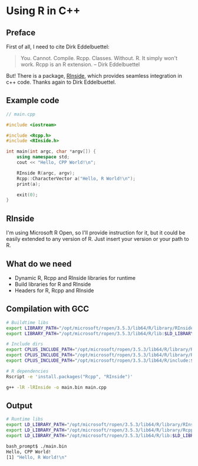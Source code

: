 # Using R in C++

## Preface

First of all, I need to cite Dirk Eddelbuettel:

> You. Cannot. Compile. Rcpp. Classes. Without. R. It simply won't work. Rcpp is an R extension. – Dirk Eddelbuettel

But! There is a package, [RInside](https://github.com/eddelbuettel/rinside), which provides seamless integration in c++ code.
Thanks again to Dirk Eddelbuettel.

## Example code

```cpp
// main.cpp

#include <iostream>

#include <Rcpp.h>
#include <RInside.h>

int main(int argc, char *argv[]) {
    using namespace std;
    cout << "Hello, CPP World!\n";

    RInside R(argc, argv);
    Rcpp::CharacterVector a("Hello, R World!\n");
    print(a);

    exit(0);
}
```

## RInside

I'm using Microsoft R Open, so I'll provide instruction for it, but it could be easily extended to any version of R.
Just insert your version or your path to R.

## What do we need

* Dynamic R, Rcpp and RInside libraries for runtime
* Build libraries for R and RInside
* Headers for R, Rcpp and RInside

## Compilation with GCC

```bash
# Buildtime libs
export LIBRARY_PATH="/opt/microsoft/ropen/3.5.3/lib64/R/library/RInside/lib:$LD_LIBRARY_PATH"
export LIBRARY_PATH="/opt/microsoft/ropen/3.5.3/lib64/R/lib:$LD_LIBRARY_PATH"

# Include dirs
export CPLUS_INCLUDE_PATH="/opt/microsoft/ropen/3.5.3/lib64/R/library/RInside/include:$CPLUS_INCLUDE_PATH"
export CPLUS_INCLUDE_PATH="/opt/microsoft/ropen/3.5.3/lib64/R/library/Rcpp/include:$CPLUS_INCLUDE_PATH"
export CPLUS_INCLUDE_PATH="/opt/microsoft/ropen/3.5.3/lib64/R/include:$CPLUS_INCLUDE_PATH"

# R dependencies
Rscript -e 'install.packages("Rcpp", "RInside")'

g++ -lR -lRInside -o main.bin main.cpp
```

## Output

```bash
# Runtime libs
export LD_LIBRARY_PATH="/opt/microsoft/ropen/3.5.3/lib64/R/library/RInside/lib:$LD_LIBRARY_PATH"
export LD_LIBRARY_PATH="/opt/microsoft/ropen/3.5.3/lib64/R/library/Rcpp/lib:$LD_LIBRARY_PATH"
export LD_LIBRARY_PATH="/opt/microsoft/ropen/3.5.3/lib64/R/lib:$LD_LIBRARY_PATH"

bash_prompt$ ./main.bin
Hello, CPP World!
[1] "Hello, R World!\n"

```
